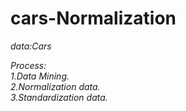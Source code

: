 # cars-Normalization

*data:Cars<br>*


*Process:<br>*
*1.Data Mining.<br>*
*2.Normalization data.<br>*
*3.Standardization data.<br>*
